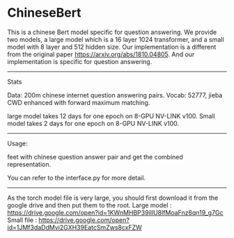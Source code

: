 # ChineseBert
This is a chinese Bert model specific for question answering. We provide two models, a large model which is a 16 layer 1024 transformer, and a small model with 8 layer and 512 hidden size. Our implementation is a different from the original paper https://arxiv.org/abs/1810.04805. And our implementation is specific for question answering.

-------------------------------------

Stats

Data: 200m chinese internet question answering pairs.
Vocab: 52777, jieba CWD enhanced with forward maximum matching.

large model takes 12 days for one epoch on 8-GPU NV-LINK v100.
Small model takes 2 days for one epoch on 8-GPU NV-LINK v100.

------------------------------------------
Usage:

feet with chinese question answer pair and get the combined representation.

You can refer to the interface.py for more detail.

------------------------------------

As the torch model file is very large, you should first download it from the google drive and then put them to the root.
Large model : https://drive.google.com/open?id=1KWnMHBP39iIlU8lfMoaFnz6qn19_g7Gc
Small file : https://drive.google.com/open?id=1JMf3daDdMvi2GXH39EatcSmZws8cxFZW

